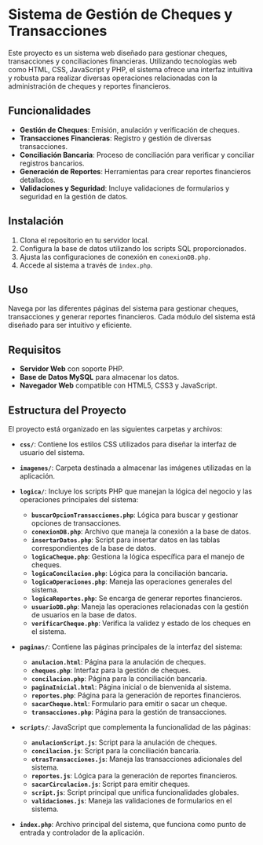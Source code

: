 # Sistema de Gestión de Cheques y Transacciones

Este proyecto es un sistema web diseñado para gestionar cheques, transacciones y conciliaciones financieras. Utilizando tecnologías web como HTML, CSS, JavaScript y PHP, el sistema ofrece una interfaz intuitiva y robusta para realizar diversas operaciones relacionadas con la administración de cheques y reportes financieros.

## Funcionalidades

- **Gestión de Cheques**: Emisión, anulación y verificación de cheques.
- **Transacciones Financieras**: Registro y gestión de diversas transacciones.
- **Conciliación Bancaria**: Proceso de conciliación para verificar y conciliar registros bancarios.
- **Generación de Reportes**: Herramientas para crear reportes financieros detallados.
- **Validaciones y Seguridad**: Incluye validaciones de formularios y seguridad en la gestión de datos.

## Instalación

1. Clona el repositorio en tu servidor local.
2. Configura la base de datos utilizando los scripts SQL proporcionados.
3. Ajusta las configuraciones de conexión en `conexionDB.php`.
4. Accede al sistema a través de `index.php`.

## Uso

Navega por las diferentes páginas del sistema para gestionar cheques, transacciones y generar reportes financieros. Cada módulo del sistema está diseñado para ser intuitivo y eficiente.

## Requisitos

- **Servidor Web** con soporte PHP.
- **Base de Datos MySQL** para almacenar los datos.
- **Navegador Web** compatible con HTML5, CSS3 y JavaScript.


## Estructura del Proyecto

El proyecto está organizado en las siguientes carpetas y archivos:

- **`css/`**: Contiene los estilos CSS utilizados para diseñar la interfaz de usuario del sistema.
- **`imagenes/`**: Carpeta destinada a almacenar las imágenes utilizadas en la aplicación.
- **`logica/`**: Incluye los scripts PHP que manejan la lógica del negocio y las operaciones principales del sistema:
  - **`buscarOpcionTransacciones.php`**: Lógica para buscar y gestionar opciones de transacciones.
  - **`conexionDB.php`**: Archivo que maneja la conexión a la base de datos.
  - **`insertarDatos.php`**: Script para insertar datos en las tablas correspondientes de la base de datos.
  - **`logicaCheque.php`**: Gestiona la lógica específica para el manejo de cheques.
  - **`logicaConcilacion.php`**: Lógica para la conciliación bancaria.
  - **`logicaOperaciones.php`**: Maneja las operaciones generales del sistema.
  - **`logicaReportes.php`**: Se encarga de generar reportes financieros.
  - **`usuarioDB.php`**: Maneja las operaciones relacionadas con la gestión de usuarios en la base de datos.
  - **`verificarCheque.php`**: Verifica la validez y estado de los cheques en el sistema.

- **`paginas/`**: Contiene las páginas principales de la interfaz del sistema:
  - **`anulacion.html`**: Página para la anulación de cheques.
  - **`cheques.php`**: Interfaz para la gestión de cheques.
  - **`concilacion.php`**: Página para la conciliación bancaria.
  - **`paginaInicial.html`**: Página inicial o de bienvenida al sistema.
  - **`reportes.php`**: Página para la generación de reportes financieros.
  - **`sacarCheque.html`**: Formulario para emitir o sacar un cheque.
  - **`transacciones.php`**: Página para la gestión de transacciones.

- **`scripts/`**: JavaScript que complementa la funcionalidad de las páginas:
  - **`anulacionScript.js`**: Script para la anulación de cheques.
  - **`concilacion.js`**: Script para la conciliación bancaria.
  - **`otrasTransacciones.js`**: Maneja las transacciones adicionales del sistema.
  - **`reportes.js`**: Lógica para la generación de reportes financieros.
  - **`sacarCirculacion.js`**: Script para emitir cheques.
  - **`script.js`**: Script principal que unifica funcionalidades globales.
  - **`validaciones.js`**: Maneja las validaciones de formularios en el sistema.

- **`index.php`**: Archivo principal del sistema, que funciona como punto de entrada y controlador de la aplicación.


